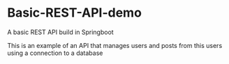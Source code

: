 # Basic-REST-API-demo
A basic REST API build in Springboot 

This is an example of an API that manages users and posts from this users using a connection to a database
